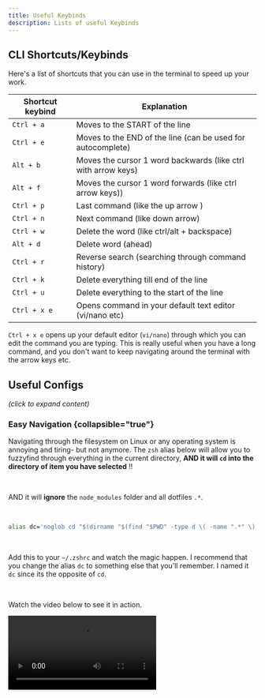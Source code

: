```yaml
---
title: Useful Keybinds
description: Lists of useful Keybinds
---
```



## CLI Shortcuts/Keybinds

Here's a list of shortcuts that you can use in the terminal to speed up your work.

| Shortcut keybind | Explanation                                                   |
|------------------|---------------------------------------------------------------|
| `Ctrl + a`       | Moves to the START of the line                                |
| `Ctrl + e`       | Moves to the END of the line (can be used for autocomplete)   |
| `Alt + b`        | Moves the cursor 1 word backwards (like ctrl with arrow keys) | 
| `Alt + f`        | Moves the cursor 1 word forwards (like ctrl arrow keys))      | 
| `Ctrl + p`       | Last command (like the up arrow )                             |
| `Ctrl + n`       | Next command (like down arrow)                                |
| `Ctrl + w`       | Delete the word (like ctrl/alt + backspace)                   | 
| `Alt + d`        | Delete word (ahead)                                           | 
| `Ctrl + r`       | Reverse search (searching through command history)            | 
| `Ctrl + k`       | Delete everything till end of the line                        | 
| `Ctrl + u`       | Delete everything to the start of the line                    |
| `Ctrl + x e`     | Opens command in your default text editor (vi/nano etc)       |


<tip>
   <p>
      <code lang="bash">Ctrl + x e</code> opens up your default editor (<code>vi/nano</code>) through which you can edit
      the command you are typing.
      This is really useful when you have a long command, and you don't want to keep navigating around the terminal with
      the
      arrow keys etc.
   </p>
</tip>


## Useful Configs

*(click to expand content)*

### Easy Navigation {collapsible="true"}

Navigating through the filesystem on Linux or any operating system is annoying and tiring- but not anymore.
The `zsh` alias below will allow you to fuzzyfind through everything in the current directory, **AND it will `cd` into 
the directory of item you have selected** !!

<br />

AND it will **ignore** the `node_modules` folder and all dotfiles `.*`.

<br />

```Bash
alias dc='noglob cd "$(dirname "$(find "$PWD" -type d \( -name ".*" \) -prune -o -type f -print | grep -v "node_modules" | fzf)")"'
```

<br />

Add this to your `~/.zshrc` and watch the magic happen. I recommend that you change the alias `dc` to something else
that you'll remember. I named it `dc` since its the opposite of `cd`.

<br />

Watch the video below to see it in action.

<p></p>

<video src="../videos/dc_alias_zshrc.mp4" mini-player="false" preview-src="25Oct2023_0119hrs.png" />

<p>
<br />
<br />
</p>


### Vim Navigation Aliases {collapsible="true"}

Sometimes you wanna open a file in vim/neovim, but you don't want to waste your time looking around with `cd` and
so on. A simple fix for this is using `fzf` in the neovim/vim command to open a file

<br />

```Bash
nvim $(fzf)
```

<br />

It's that simple!

You can add aliases for this to save some keystrokes. Below is an alias I use since I don't want it to clash with `nvim`
or `vim`

<br />

```Bash
alias xvim='/snap/bin/nvim $(fzf)'

# replace the location of snap/bin/nvim with the location of your neovim binary or just use the command itself

alias xvim='nvim $(fzf)'
```

<br />

Now you can open up a file in vim without going through the pain of navigating the filesystem.

